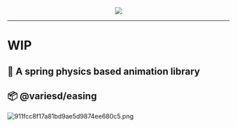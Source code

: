 <div align="center">
  <a href="">
    <img src="https://avatars.githubusercontent.com/u/122161001?s=400&u=fb1f441e66035747a8da89dc021d6f1872620a81&v=4">
  </a>
</div>

---

# WIP

## 🍰 A spring physics based animation library

## 📦 @variesd/easing

![911fcc8f17a81bd9ae5d9874ee680c5.png](https://p6-juejin.byteimg.com/tos-cn-i-k3u1fbpfcp/0955c60a081f4d82a30944cb2ccff016~tplv-k3u1fbpfcp-watermark.image?)
